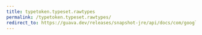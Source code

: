 ```yaml
---
title: typetoken.typeset.rawtypes
permalink: /typetoken.typeset.rawtypes/
redirect_to: https://guava.dev/releases/snapshot-jre/api/docs/com/google/common/reflect/TypeToken.TypeSet.html#rawTypes--
---
```


